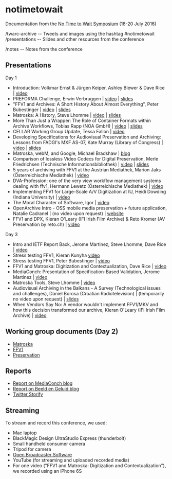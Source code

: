 # notimetowait

Documentation from the [No Time to Wait Symposium](https://mediaarea.net/MediaConch/notimetowait.html) (18-20 July 2016)

/twarc-archive -- Tweets and images using the hashtag #notimetowait
  
/presentations -- Slides and other resources from the conference

/notes -- Notes from the conference

## Presentations

Day 1

* Introduction: Volkmar Ernst & Jürgen Keiper, Ashley Blewer & Dave Rice | [video](https://www.youtube.com/watch?v=1jL3-6tNVv0)
* PREFORMA Challenge, Erwin Verbruggen | [video](https://www.youtube.com/watch?v=m5-ommDV9Ac) | [slides](presentations/20160718_berlin_preforma_pdfwithnotes.pdf )
* "FFV1 and Archives: A Short History About Almost Everything", Peter Bubestinger | [video](https://www.youtube.com/watch?v=qPVnSF0oENM) | [slides](presentations/20160718-NoTimeToWait_Symposium.zip)
* Matroska: A History, Steve Lhomme | [video](https://www.youtube.com/watch?v=UTFsTqXJBHs) | [slides](presentations/A%20History.odp)
* More Than Just a Wrapper: The Role of Container Formats within Archive Workflows, Tobias Rapp (NOA GmbH) | [video](https://www.youtube.com/watch?v=22gLfOA47vU) | [slides](presentations/ContainerFormatRole.pdf)
* CELLAR Working Group Update, Tessa Fallon | [video](https://www.youtube.com/watch?v=rlMOh5SEpVY)
* Developing Specifications for Audiovisual Preservation and Archiving: Lessons from FADGI's MXF AS-07, Kate Murray (Library of Congress) | [video](https://www.youtube.com/watch?v=O8uFQXvvAEE) | [slides](presentations/NoTimeToWait2016-MurrayAS07-public.pptx)
* Matroska, webM, and Google, Michael Bradshaw | [blog](http://youtube-eng.blogspot.de/2016/04/a-look-into-youtubes-video-file-anatomy.html)
* Comparison of lossless Video Codecs for Digital Preservation, Merle Friedrichsen (Technische Informationsbibliothek) | [video](https://www.youtube.com/watch?v=GGomd2vqUuU) | [slides](presentations/LightningTalk_Friedrichsen.pdf)
* 5 years of archiving with FFV1 at the Austrian Mediathek, Marion Jaks (Österreichische Mediathek) | [video](https://www.youtube.com/watch?v=1KswtZpaBJw)
* DVA-Profession: one of the very view workflow management systems dealing with ffv1, Hermann Lewetz (Österreichische Mediathek) | [video](https://www.youtube.com/watch?v=qeTl8C_JIbk)
* Implementing FFV1 for Large-Scale A/V Digitization at IU, Heidi Dowding (Indiana University) | [video](https://www.youtube.com/watch?v=l570RIoagFA)
* The Moral Character of Software, Igor | [video](https://www.youtube.com/watch?v=8cKWe5ojKyQ)
* OpenArchive Intro - OSS mobile media preservation + future application, Natalie Cadranel | (no video upon request) | [website](https://open-archive.net/)
* FFV1 and DPX, Kieran O'Leary (IFI Irish Film Archive) & Reto Kromer (AV Preservation by reto.ch) | [video](https://www.youtube.com/watch?v=q54_FirxdX8)

Day 3

* Intro and IETF Report Back, Jerome Martinez, Steve Lhomme, Dave Rice | [video](https://www.youtube.com/watch?v=1n9J-LaCVU0)
* Stress testing FFV1, Kieran Kunyha [video](https://www.youtube.com/watch?v=uCW0hWlSsg8)
* Stress testing FFV1, Peter Bubestinger | [video](https://www.youtube.com/watch?v=_ogZ9t8vINM)
* FFV1 and Matroska: Digitization and Contextualization, Dave Rice | [video](https://youtu.be/yuT6PLDfQw4)
* MediaConch: Presentation of Specification-Based Validation, Jerome Martinez | [video](https://www.youtube.com/watch?v=QhaJb_OIAP4)
* Matroska Tools, Steve Lhomme | [video](https://www.youtube.com/watch?v=SJ8EdRqZbFM)
* Audiovisual Archiving in the Balkans - A Survey (Technological issues and challenges), Daniel Borosa (Croatian Radiotelevision) | (temporarily no video upon request) | [slides](presentations/Presentation%20Borosa-%20MKV%20Berlin%202016.ppsx)
* When Vendors Say No: A vendor wouldn't implement FFV1/MKV and how this decision transformed our archive, Kieran O'Leary (IFI Irish Film Archive) | [video](https://www.youtube.com/watch?v=DgRc-A1hkVg)

## Working group documents (Day 2)

* [Matroska](https://docs.google.com/document/d/1dkT5cpUWFWXKHXC1132d1ndmwrnVPV7nBeyHAehM5HQ/edit)
* [FFV1](https://docs.google.com/document/d/1lCJ5JRcGdjLvjG6vSZbRL_RnnCX_D_x2rwN57PvbY3s/edit?ts=578dffe5)
* [Preservation](https://docs.google.com/document/d/1omcIEYAA5dpI3xBpxRYX13M1e7PL_2HmFSjaC0rpSZA/edit#)

## Reports

* [Report on MediaConch blog](https://mediaarea.net/MediaConch/2016/07/26/No-Time-To-Wait-Preservation-FFV1-Matroska-Symposium/)
* [Report on Beeld en Geluid blog](http://www.beeldengeluid.nl/en/blogs/research-amp-development-en/201607/tools-trade)
* [Twitter Storify](https://storify.com/ablwr/no-time-to-wait)

## Streaming  

To stream and record this conference, we used:
* Mac laptop
* BlackMagic Design UltraStudio Express (thunderbolt)
* Small handheld consumer camera
* Tripod for camera
* [Open Broadcaster Software](https://obsproject.com/)
* YouTube (for streaming and uploaded recorded media)
* For one video ("FFV1 and Matroska: Digitization and Contextualization"), we recorded using an iPhone 6S
